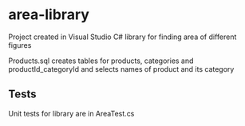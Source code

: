 # area-library
Project created in Visual Studio
C# library for finding area of different figures

Products.sql creates tables for products, categories and productId_categoryId and selects names of product and its category

## Tests
Unit tests for library are in AreaTest.cs

